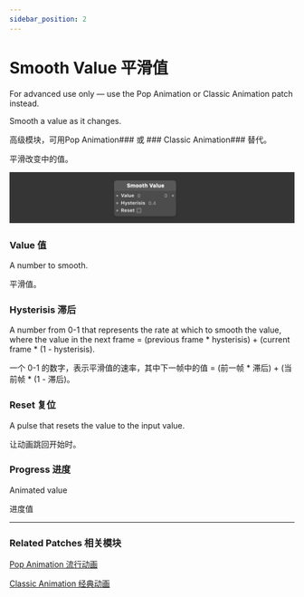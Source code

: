 ```yaml
---
sidebar_position: 2
---
```


# Smooth Value 平滑值

For advanced use only — use the Pop Animation or Classic Animation patch instead.

Smooth a value as it changes.

高级模块，可用Pop Animation### 或 ### Classic Animation### 替代。

平滑改变中的值。

![](./../../static/img/docs/Animation/smooth-value.png)

### Value 值

A number to smooth.

平滑值。

### Hysterisis 滞后

A number from 0-1 that represents the rate at which to smooth the value, where the value in the next frame = (previous frame * hysterisis) + (current frame * (1 - hysterisis).

一个 0-1 的数字，表示平滑值的速率，其中下一帧中的值 = (前一帧 * 滞后) + (当前帧 * (1 - 滞后)。

### Reset 复位

A pulse that resets the value to the input value.

让动画跳回开始时。

### Progress 进度

Animated value

进度值

---

### Related Patches 相关模块

[Pop Animation 流行动画](./Pop%20Animation.md)

[Classic Animation 经典动画](./Classic%20Animation.md)

